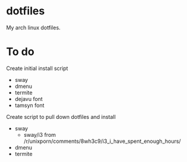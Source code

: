 # dotfiles

My arch linux dotfiles.

# To do

Create initial install script
 * sway
 * dmenu
 * termite
 * dejavu font
 * tamsyn font

Create script to pull down dotfiles and install
 * sway
   * sway/i3 from /r/unixporn/comments/8wh3c9/i3_i_have_spent_enough_hours/
 * dmenu
 * termite
